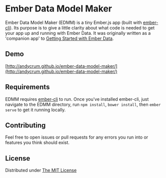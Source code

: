 # Ember Data Model Maker
Ember Data Model Maker (EDMM) is a tiny Ember.js app (built with [ember-cli](https://github.com/stefanpenner/ember-cli)). Its purpose is to give a little clarity about what code is needed to get your app up and running with Ember Data. It was originally written as a 'companion app' to [Getting Started with Ember Data](http://andycrum.com/2014/06/02/getting-started-with-ember-data/).

## Demo
[http://andycrum.github.io/ember-data-model-maker/](http://andycrum.github.io/ember-data-model-maker/)

## Requirements
EDMM requires [ember-cli](https://github.com/stefanpenner/ember-cli) to run. Once you've installed ember-cli, just navigate to the EDMM directory, run `npm install`, `bower install`, then `ember serve` to get it running locally.

## Contributing
Feel free to open issues or pull requests for any errors you run into or features you think should exist.

## License
Distributed under [The MIT License](https://github.com/andycrum/ember-data-model-maker/blob/master/LICENSE.md)